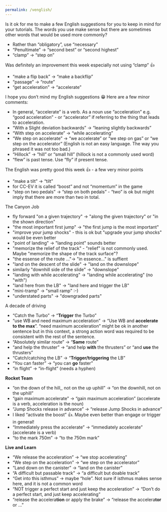 ```yaml
---
permalink: /venglish/
---
```

Is it ok for me to make a few English suggestions for you to keep in mind for your tutorials.  The words you use make sense but there are sometimes other words that would be used more commonly?

- Rather than “obligatory”, use “necessary”
- “Penultimate” → “second best” or  “second highest”
- “clamp” → “step on”

Was definitely an improvement this week especially not using “clamp” 👍

- “make a flip back” → “make a backflip”
- “passage” → “route”
- “get acceleration” → “accelerate”

I hope you don’t mind my English suggestions 😁
Here are a few minor comments:

- In general, “accelerate” is a verb.  As a noun use “acceleration” e.g. “good acceleration” -  or “accelerator” if referring to the thing that leads to acceleration.
- “With a Slight deviation backwards” → “leaning slightly backwards”
- “With step on accelerate” → “while accelerating”
- “We step on accelerate” → “we accelerate” or “we step on gas” or “we step on the accelerator” (English is not an easy language. The way you phrased it was not too bad.)
 - “Hillock” → “hill” or “small hill” (hillock is not a commonly used word)
- “flew” is past tense.  Use “fly” if present tense.

The English was pretty good this week 👍 - a few very minor points
- “make a tilt” → “tilt”
- for CC-EV it is called “boost” and not “momentum” in the game
- “step on two pedals” → “step on both pedals” - “two” is ok but might imply that there are more than two in total.

The Canyon Job 
- fly forward "on a given trajectory" -> "along the given trajectory" or  "in the shown direction"
- "the most important first jump" -> "the first jump is the most important"
- "improve your jump shocks" - this is ok but "upgrade your jump shocks" would be even better
- "point of landing" -> "landing point" sounds better
- "memorize the relief of the track" - "relief" is not commonly used.  Maybe "memorize the shape of the track surface"?
- "the essense of the route ..."-> "in essence..." is suffient
- "land on the descent of the slide" -> "land on the downslope" 
- similarly "downhill side of the slide" -> "downslope"
- "landing with while accelerating" -> "landing while accelerating" (no "with")
- "land here from the LB" -> "land here and trigger the LB"
- "mini-tramp" -> "small ramp" :-)
- "understated parts" -> "downgraded parts"

A decade of driving
- “Catch the Turbo” → “**Trigger** the Turbo”
- “use WB and need maximum acceleration” → “Use WB and **accelerate to the max**”.  “need maximum acceleration” might be ok in another sentence but in this context, a strong action word was required to be consistent with the rest of the sentence.
- “Absolutely similar route” → “**Same** route”
- “and help the thruster” → “and help **with** the thrusters” or “and **use** the thrusters”
- “Catch/catching the LB” → “**Trigger/triggering** the LB”
- “You can faster” → “you can **go** faster”
- “in flight” → “in-flight”  (needs a hyphen)

**Rocket Team**
- “on the down of the hill,, not on the up uphill” → “on the downhill, not on the uphill”
- “gain maximum accelerate” → “gain maximum acceleration” (accelerate is a verb, acceleration is the noun)
- “Jump Shocks release in advance” → “release Jump Shocks in advance”
- I liked “activate the boost” 👍.  Maybe even better than engage or trigger in general!
- “Immediately press the accelerate” → “immediately accelerate” (accelerate is a verb)
- “to the mark 750m” → “to the 750m mark”

**Live and Learn**
- “We release the acceleration” → “we stop accelerating”
- “We step on the acceleration” → “we step on the accelerator”
- “Land down on the canister” → “land on the canister”
- “A difficult but passable track” → “a difficult but doable track”
- “Get into this isthmus” → maybe “hole”.  Not sure if isthmus makes sense here, and it is not a common word
- “NOT trigger a perfect start and just keep the acceleration” → “Don’t do a perfect start, and just keep accelerating”
- “release the accelera**tion** or apply the brake” → “release the accelera**tor** or …”


